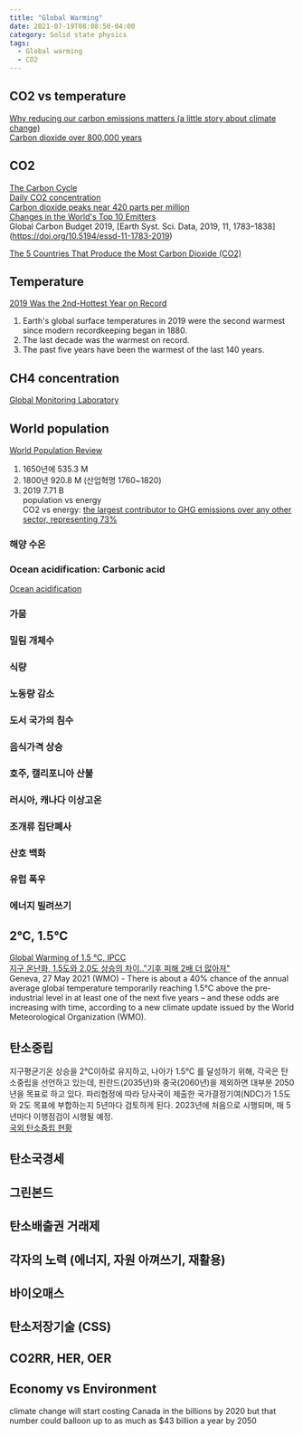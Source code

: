 ```yaml
---
title: "Global Warming"
date: 2021-07-19T08:08:50-04:00
category: Solid state physics
tags:
  - Global warming
  - CO2
---
```


## CO2 vs temperature
[Why reducing our carbon emissions matters (a little story about climate change)](https://www.youtube.com/watch?v=rivf479bW8Q)  
[Carbon dioxide over 800,000 years](https://www.climate.gov/news-features/understanding-climate/climate-change-atmospheric-carbon-dioxide)  
## CO2
[The Carbon Cycle](https://earthobservatory.nasa.gov/features/CarbonCycle)  
[Daily CO2 concentration](https://www.co2.earth/)  
[Carbon dioxide peaks near 420 parts per million](https://research.noaa.gov/article/ArtMID/587/ArticleID/2764/Coronavirus-response-barely-slows-rising-carbon-dioxide)  
[Changes in the World's Top 10 Emitters](https://www.wri.org/insights/interactive-chart-shows-changes-worlds-top-10-emitters)  
Global Carbon Budget 2019, [Earth Syst. Sci. Data, 2019, 11, 1783–1838] (https://doi.org/10.5194/essd-11-1783-2019)  


[The 5 Countries That Produce the Most Carbon Dioxide (CO2)](https://www.investopedia.com/articles/investing/092915/5-countries-produce-most-carbon-dioxide-co2.asp)  
## Temperature
[2019 Was the 2nd-Hottest Year on Record](https://www.youtube.com/watch?v=10H2ILuXjO8)  
1. Earth's global surface temperatures in 2019 were the second warmest since modern recordkeeping began in 1880.  
2. The last decade was the warmest on record.  
3. The past five years have been the warmest of the last 140 years.  

## CH4 concentration
[Global Monitoring Laboratory](https://gml.noaa.gov/ccgg/trends_ch4/)  


## World population
[World Population Review](https://worldpopulationreview.com/)  
1. 1650년에 535.3 M  
2. 1800년 920.8 M (산업혁명 1760~1820)  
3. 2019 7.71 B  
population vs energy  
CO2 vs energy: [the largest contributor to GHG emissions over any other sector, representing 73%](https://www.wri.org/insights/interactive-chart-shows-changes-worlds-top-10-emitters)  

 
### 해양 수온
### Ocean acidification: Carbonic acid
[Ocean acidification](https://www.whoi.edu/know-your-ocean/ocean-topics/ocean-chemistry/ocean-acidification/)  
### 가뭄
### 밀림 개체수
### 식량
### 노동량 감소
### 도서 국가의 침수
### 음식가격 상승
### 호주, 캘리포니아 산불  
### 러시아, 캐나다 이상고온  
### 조개류 집단폐사
### 산호 백화
### 유럽 폭우
### 에너지 빌려쓰기


## 2℃, 1.5℃
[Global Warming of 1.5 ℃, IPCC](https://www.ipcc.ch/sr15/)  
[지구 온난화, 1.5도와 2.0도 상승의 차이.."기후 피해 2배 더 많아져"](http://www.greenpostkorea.co.kr/news/articleView.html?idxno=62674)  
Geneva, 27 May 2021 (WMO) - There is about a 40% chance of the annual average global temperature temporarily reaching 1.5°C above the pre-industrial level in at least one of the next five years – and these odds are increasing with time, according to a new climate update issued by the World Meteorological Organization (WMO).  

## 탄소중립
지구평균기온 상승을 2℃이하로 유지하고, 나아가 1.5℃ 를 달성하기 위해, 각국은 탄소중립을 선언하고 있는데, 핀란드(2035년)와 중국(2060년)을 제외하면 대부분 2050년을 목표로 하고 있다. 파리협정에 따라 당사국이 제출한 국가결정기여(NDC)가 1.5도와 2도 목표에 부합하는지 5년마다 검토하게 된다. 2023년에 처음으로 시행되며, 매 5년마다 이행점검이 시행될 예정.  
[국외 탄소중립 현황](https://www.gihoo.or.kr/netzero/intro/intro0401.do)  

## 탄소국경세
## 그린본드
## 탄소배출권 거래제
## 각자의 노력 (에너지, 자원 아껴쓰기, 재활용)

## 바이오매스
## 탄소저장기술 (CSS)
## CO2RR, HER, OER

## Economy vs Environment
climate change will start costing Canada in the billions by 2020 but that number could balloon up to as much as $43 billion a year by 2050


